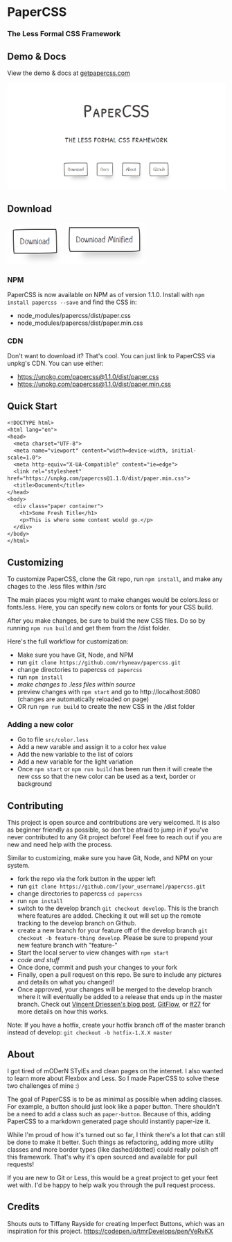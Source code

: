 # PaperCSS
### The Less Formal CSS Framework

## Demo & Docs
View the demo & docs at [getpapercss.com](https://www.getpapercss.com)

![Preview](/img/screenshots/preview.gif)

## Download
[![Download](/img/screenshots/download.PNG)][download]
[![Download](/img/screenshots/download-minified.PNG)][download-minified]

### NPM
PaperCSS is now available on NPM as of version 1.1.0. Install with `npm install papercss --save` and find the CSS in:
- node_modules/papercss/dist/paper.css
- node_modules/papercss/dist/paper.min.css

### CDN
Don't want to download it? That's cool. You can just link to PaperCSS via unpkg's CDN. You can use either:
- https://unpkg.com/papercss@1.1.0/dist/paper.css
- https://unpkg.com/papercss@1.1.0/dist/paper.min.css

## Quick Start
```
<!DOCTYPE html>
<html lang="en">
<head>
  <meta charset="UTF-8">
  <meta name="viewport" content="width=device-width, initial-scale=1.0">
  <meta http-equiv="X-UA-Compatible" content="ie=edge">
  <link rel="stylesheet" href="https://unpkg.com/papercss@1.1.0/dist/paper.min.css">
  <title>Document</title>
</head>
<body>
  <div class="paper container">
    <h1>Some Fresh Title</h1>
    <p>This is where some content would go.</p>
  </div>
</body>
</html>
```

## Customizing
To customize PaperCSS, clone the Git repo, run `npm install`, and make any chages to the .less files within /src

The main places you might want to make changes would be colors.less or fonts.less. Here, you can specify new colors or fonts for your CSS build.

After you make changes, be sure to build the new CSS files. Do so by running `npm run build` and get them from the /dist folder.

Here's the full workflow for customization:
- Make sure you have Git, Node, and NPM
- run `git clone https://github.com/rhyneav/papercss.git`
- change directories to papercss `cd papercss`
- run `npm install`
- _make changes to .less files within source_
- preview changes with `npm start` and go to http://localhost:8080 (changes are automatically reloaded on page)
- OR run `npm run build` to create the new CSS in the /dist folder

### Adding a new color
- Go to file `src/color.less`
- Add a new varable and assign it to a color hex value
- Add the new variable to the list of colors
- Add a new variable for the light variation
- Once `npm start` or `npm run build` has been run then it will create the new css so that the new color can be used as a text, border or background

## Contributing
This project is open source and contributions are very welcomed. It is also as beginner friendly as possible, so don't be afraid to jump in if you've never contributed to any Git project before! Feel free to reach out if you are new and need help with the process.

Similar to customizing, make sure you have Git, Node, and NPM on your system.
- fork the repo via the fork button in the upper left
- run `git clone https://github.com/[your_username]/papercss.git`
- change directories to papercss `cd papercss`
- run `npm install`
- switch to the develop branch `git checkout develop`. This is the branch where features are added. Checking it out will set up the remote tracking to the develop branch on Github.
- create a new branch for your feature off of the develop branch `git checkout -b feature-thing develop`. Please be sure to prepend your new feature branch with "feature-"
- Start the local server to view changes with `npm start`
- _code and stuff_
- Once done, commit and push your changes to your fork
- Finally, open a pull request on this repo. Be sure to include any pictures and details on what you changed!
- Once approved, your changes will be merged to the develop branch where it will eventually be added to a release that ends up in the master branch. Check out [Vincent Driessen's blog post](http://nvie.com/posts/a-successful-git-branching-model/), [GitFlow](https://datasift.github.io/gitflow/IntroducingGitFlow.html), or [#27](https://github.com/rhyneav/papercss/issues/27) for more details on how this works.

Note: If you have a hotfix, create your hotfix branch off of the master branch instead of develop: `git checkout -b hotfix-1.X.X master`

## About
I got tired of mODerN STylEs and clean pages on the internet. I also wanted to learn more about Flexbox and Less. So I made PaperCSS to solve these two challenges of mine :)

The goal of PaperCSS is to be as minimal as possible when adding classes. For example, a button should just look like a paper button. There shouldn't be a need to add a class such as `paper-button`. Because of this, adding PaperCSS to a markdown generated page should instantly paper-ize it.

While I'm proud of how it's turned out so far, I think there's a lot that can still be done to make it better. Such things as refactoring, adding more utility classes and more border types (like dashed/dotted) could really polish off this framework. That's why it's open sourced and available for pull requests!

If you are new to Git or Less, this would be a great project to get your feet wet with. I'd be happy to help walk you through the pull request process.

## Credits
Shouts outs to Tiffany Rayside for creating Imperfect Buttons, which was an inspiration for this project. https://codepen.io/tmrDevelops/pen/VeRvKX

[download]: https://github.com/rhyneav/papercss/releases/download/v1.1.0/paper.css
[download-minified]: https://github.com/rhyneav/papercss/releases/download/v1.1.0/paper.min.css
